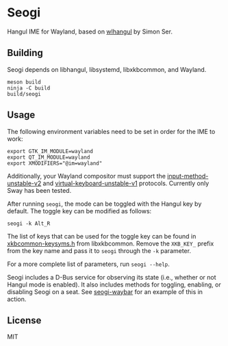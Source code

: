 # Seogi

Hangul IME for Wayland, based on [wlhangul](https://github.com/emersion/wlhangul/) by Simon Ser.

## Building

Seogi depends on libhangul, libsystemd, libxkbcommon, and Wayland.

    meson build
    ninja -C build
    build/seogi

## Usage

The following environment variables need to be set in order for the IME to work:

    export GTK_IM_MODULE=wayland
    export QT_IM_MODULE=wayland
    export XMODIFIERS="@im=wayland"

Additionally, your Wayland compositor must support the
[input-method-unstable-v2](https://gitlab.freedesktop.org/wlroots/wlroots/-/blob/master/protocol/input-method-unstable-v2.xml)
and
[virtual-keyboard-unstable-v1](https://gitlab.freedesktop.org/wlroots/wlroots/-/blob/master/protocol/virtual-keyboard-unstable-v1.xml)
protocols.
Currently only Sway has been tested.

After running `seogi`, the mode can be toggled with the Hangul key by default.
The toggle key can be modified as follows:

    seogi -k Alt_R

The list of keys that can be used for the toggle key can be found in
[xkbcommon-keysyms.h](https://code.woboq.org/qt5/include/xkbcommon/xkbcommon-keysyms.h.html)
from libxkbcommon.
Remove the `XKB_KEY_` prefix from the key name and pass it to `seogi` through the `-k` parameter.

For a more complete list of parameters, run `seogi --help`.

Seogi includes a D-Bus service for observing its state (i.e., whether or not Hangul mode is enabled).
It also includes methods for toggling, enabling, or disabling Seogi on a seat.
See [seogi-waybar](https://github.com/mswiger/seogi-waybar) for an example of this in action.

## License

MIT
